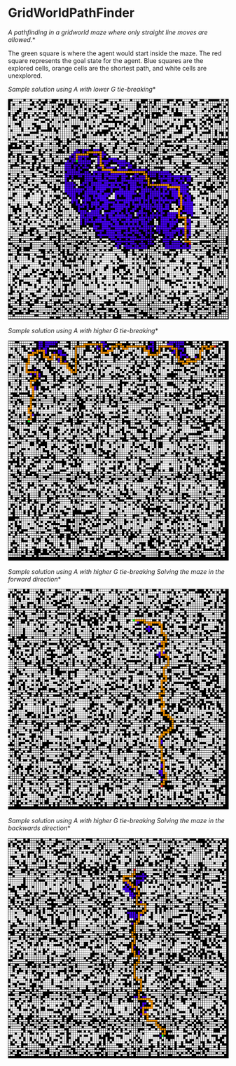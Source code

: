 # GridWorldPathFinder
**A* pathfinding in a gridworld maze where only straight line moves are allowed.**

The green square is where the agent would start inside the maze. The red square represents the goal state for the agent.
Blue squares are the explored cells, orange cells are the shortest path, and white cells are unexplored.

**Sample solution using A* with lower G tie-breaking**

![Alt Text](https://github.com/dtroupe18/GridWorldPathFinder/blob/master/SampleImages/ShortestPath%20and%20Explored%20Cells%20with%20Lower%20G(1).png)

**Sample solution using A* with higher G tie-breaking**

![Alt Text](https://github.com/dtroupe18/GridWorldPathFinder/blob/master/SampleImages/ShortestPath%20and%20Explored%20Cells%20with%20Higher%20G(2).png)


**Sample solution using A* with higher G tie-breaking Solving the maze in the forward direction**

![Alt Text](https://github.com/dtroupe18/GridWorldPathFinder/blob/master/SampleImages/HigherG%20-%20Forward%20(1).png)


**Sample solution using A* with higher G tie-breaking Solving the maze in the backwards direction**

![Alt Text](https://github.com/dtroupe18/GridWorldPathFinder/blob/master/SampleImages/HigherG%20-%20Backward%20%20(1).png)
